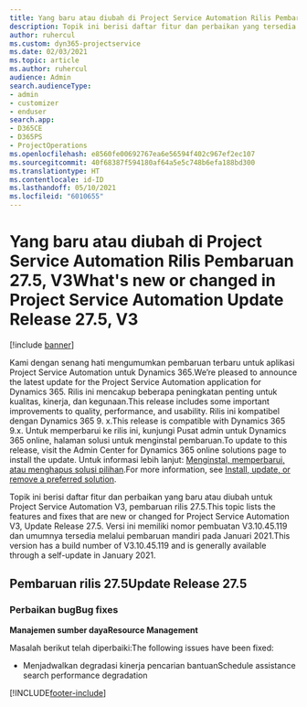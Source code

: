 ```yaml
---
title: Yang baru atau diubah di Project Service Automation Rilis Pembaruan 27.5, Hotfix, V3
description: Topik ini berisi daftar fitur dan perbaikan yang tersedia di Hotfix Project Service Automation V3, pembaruan rilis 27.5, V3.
author: ruhercul
ms.custom: dyn365-projectservice
ms.date: 02/03/2021
ms.topic: article
ms.author: ruhercul
audience: Admin
search.audienceType:
- admin
- customizer
- enduser
search.app:
- D365CE
- D365PS
- ProjectOperations
ms.openlocfilehash: e8560fe00692767ea6e56594f402c967ef2ec107
ms.sourcegitcommit: 40f68387f594180af64a5e5c748b6efa188bd300
ms.translationtype: HT
ms.contentlocale: id-ID
ms.lasthandoff: 05/10/2021
ms.locfileid: "6010655"
---
```

# <a name="whats-new-or-changed-in-project-service-automation-update-release-275-v3"></a><span data-ttu-id="76488-103">Yang baru atau diubah di Project Service Automation Rilis Pembaruan 27.5, V3</span><span class="sxs-lookup"><span data-stu-id="76488-103">What's new or changed in Project Service Automation Update Release 27.5, V3</span></span>

[!include [banner](../includes/psa-now-project-operations.md)]

<span data-ttu-id="76488-104">Kami dengan senang hati mengumumkan pembaruan terbaru untuk aplikasi Project Service Automation untuk Dynamics 365.</span><span class="sxs-lookup"><span data-stu-id="76488-104">We’re pleased to announce the latest update for the Project Service Automation application for Dynamics 365.</span></span> <span data-ttu-id="76488-105">Rilis ini mencakup beberapa peningkatan penting untuk kualitas, kinerja, dan kegunaan.</span><span class="sxs-lookup"><span data-stu-id="76488-105">This release includes some important improvements to quality, performance, and usability.</span></span> <span data-ttu-id="76488-106">Rilis ini kompatibel dengan Dynamics 365 9. x.</span><span class="sxs-lookup"><span data-stu-id="76488-106">This release is compatible with Dynamics 365 9.x.</span></span> <span data-ttu-id="76488-107">Untuk memperbarui ke rilis ini, kunjungi Pusat admin untuk Dynamics 365 online, halaman solusi untuk menginstal pembaruan.</span><span class="sxs-lookup"><span data-stu-id="76488-107">To update to this release, visit the Admin Center for Dynamics 365 online solutions page to install the update.</span></span> <span data-ttu-id="76488-108">Untuk informasi lebih lanjut: [Menginstal, memperbarui, atau menghapus solusi pilihan](/power-platform/admin/install-remove-preferred-solution).</span><span class="sxs-lookup"><span data-stu-id="76488-108">For more information, see [Install, update, or remove a preferred solution](/power-platform/admin/install-remove-preferred-solution).</span></span>

<span data-ttu-id="76488-109">Topik ini berisi daftar fitur dan perbaikan yang baru atau diubah untuk Project Service Automation V3, pembaruan rilis 27.5.</span><span class="sxs-lookup"><span data-stu-id="76488-109">This topic lists the features and fixes that are new or changed for Project Service Automation V3, Update Release 27.5.</span></span> <span data-ttu-id="76488-110">Versi ini memiliki nomor pembuatan V3.10.45.119 dan umumnya tersedia melalui pembaruan mandiri pada Januari 2021.</span><span class="sxs-lookup"><span data-stu-id="76488-110">This version has a build number of V3.10.45.119 and is generally available through a self-update in January 2021.</span></span>

## <a name="update-release-275"></a><span data-ttu-id="76488-111">Pembaruan rilis 27.5</span><span class="sxs-lookup"><span data-stu-id="76488-111">Update Release 27.5</span></span>

### <a name="bug-fixes"></a><span data-ttu-id="76488-112">Perbaikan bug</span><span class="sxs-lookup"><span data-stu-id="76488-112">Bug fixes</span></span>


<span data-ttu-id="76488-113">**Manajemen sumber daya**</span><span class="sxs-lookup"><span data-stu-id="76488-113">**Resource Management**</span></span>

<span data-ttu-id="76488-114">Masalah berikut telah diperbaiki:</span><span class="sxs-lookup"><span data-stu-id="76488-114">The following issues have been fixed:</span></span>

- <span data-ttu-id="76488-115">Menjadwalkan degradasi kinerja pencarian bantuan</span><span class="sxs-lookup"><span data-stu-id="76488-115">Schedule assistance search performance degradation</span></span>


[!INCLUDE[footer-include](../includes/footer-banner.md)]